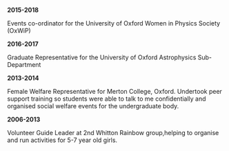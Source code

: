 **2015-2018** 

Events co-ordinator for the University of Oxford Women in Physics Society (OxWiP) 


**2016-2017**

Graduate Representative for the University of Oxford Astrophysics Sub-Department 


**2013-2014** 

Female Welfare Representative for Merton College, Oxford. Undertook peer support training so students were able to talk to me confidentially and organised social welfare events for the undergraduate body. 


**2006-2013** 

Volunteer Guide Leader at 2nd Whitton Rainbow group,helping to organise and run activities for 5-7 year old girls. 
